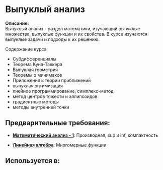 # Выпуклый анализ

**Описание:**  
Выпуклый анализ - раздел математики, изучающий выпуклые множества, выпуклые функции и их свойства. 
В курсе изучаются выпуклые задачи и подходы к их решению.

Содержание курса
- Субдифференциалы
- Теорема Куна-Таккера
- Выпуклая геометрия
- Теоремы о минимаксе
- Приложения к теории приближений
- выпуклая оптимизация
- лиейное программирование, симплекс-метод
- метод центров тяжести и эллипсоидов
- градиентные методы
- методы внутренней точки 


## Предварительные требования:

- **[Математический анализ - 1](calculus_i.md)**: Производная, sup и inf, компактность


- **[Линейная алгебра](linear_algebra.md)**: Многомерные функции



## Используется в:
